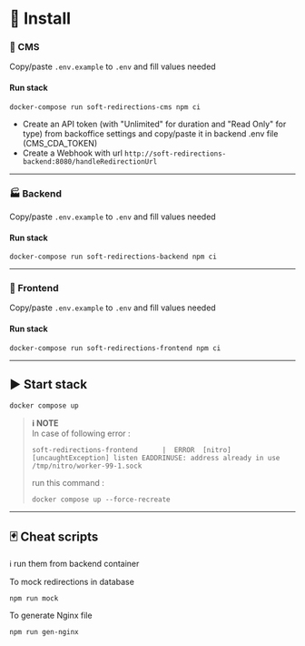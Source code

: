 # :wrench: Install

### :pencil: CMS

Copy/paste `.env.example` to `.env` and fill values needed

#### Run stack
```
docker-compose run soft-redirections-cms npm ci
```

- Create an API token (with "Unlimited" for duration and "Read Only" for type) from backoffice settings and copy/paste it in backend .env file (CMS_CDA_TOKEN)
- Create a Webhook with url `http://soft-redirections-backend:8080/handleRedirectionUrl`


----------------------------------
### :factory: Backend

Copy/paste `.env.example` to `.env` and fill values needed

#### Run stack
```
docker-compose run soft-redirections-backend npm ci
```


----------------------------------
### :art: Frontend

Copy/paste `.env.example` to `.env` and fill values needed

#### Run stack
```
docker-compose run soft-redirections-frontend npm ci
```


----------------------------------
## :arrow_forward: Start stack

```
docker compose up
```

> 
>**:information_source: NOTE**  
>In case of following error : 
>```
>soft-redirections-frontend      |  ERROR  [nitro] [uncaughtException] listen EADDRINUSE: address already in use /tmp/nitro/worker-99-1.sock
>```
>
> run this command : 
>```
>docker compose up --force-recreate
>```
>


----------------------------------
## :black_joker: Cheat scripts

:information_source: run them from backend container

To mock redirections in database

```
npm run mock
```

To generate Nginx file

```
npm run gen-nginx
```

